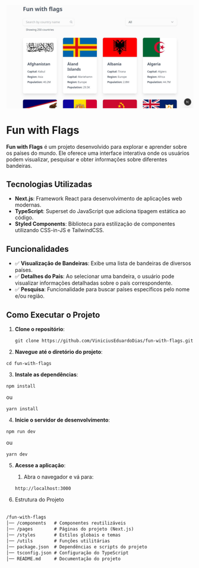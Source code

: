 ![Fun with flags screenshot](public/screenshot-fun-with-flags.JPG)

# Fun with Flags

**Fun with Flags** é um projeto desenvolvido para explorar e aprender sobre os países do mundo. Ele oferece uma interface interativa onde os usuários podem visualizar, pesquisar e obter informações sobre diferentes bandeiras.

## Tecnologias Utilizadas

- **Next.js**: Framework React para desenvolvimento de aplicações web modernas.
- **TypeScript**: Superset do JavaScript que adiciona tipagem estática ao código.
- **Styled Components**: Biblioteca para estilização de componentes utilizando CSS-in-JS e TailwindCSS.

## Funcionalidades

- ✅ **Visualização de Bandeiras**: Exibe uma lista de bandeiras de diversos países.
- ✅ **Detalhes do País**: Ao selecionar uma bandeira, o usuário pode visualizar informações detalhadas sobre o país correspondente.
- ✅ **Pesquisa**: Funcionalidade para buscar países específicos pelo nome e/ou região.

## Como Executar o Projeto

1. **Clone o repositório**:

   ```
   git clone https://github.com/ViniciusEduardoDias/fun-with-flags.git
   ```
2. **Navegue até o diretório do projeto**:

```
cd fun-with-flags
```

3. **Instale as dependências**:

```
npm install
```
ou
```
yarn install
``` 
4. **Inicie o servidor de desenvolvimento**:

```
npm run dev
```
ou

```
yarn dev
```

5. **Acesse a aplicação**:

   1. Abra o navegador e vá para:

   ```
   http://localhost:3000
   ```

6. Estrutura do Projeto

```plaintext

/fun-with-flags
│── /components   # Componentes reutilizáveis
│── /pages        # Páginas do projeto (Next.js)
│── /styles       # Estilos globais e temas
│── /utils        # Funções utilitárias
│── package.json  # Dependências e scripts do projeto
│── tsconfig.json # Configuração do TypeScript
│── README.md     # Documentação do projeto
```